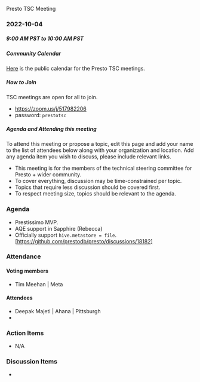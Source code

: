 Presto TSC Meeting

### 2022-10-04
##### 9:00 AM PST to 10:00 AM PST

##### Community Calendar

[Here](https://calendar.google.com/calendar/embed?src=linuxfoundation.org_vrjlva5b0u73ps75fvnv5sasi4%40group.calendar.google.com&ctz=America%2FChicago) is the public calendar for the Presto TSC meetings.

##### How to Join

TSC meetings are open for all to join.

* https://zoom.us/j/517982206
* password: `prestotsc`

##### Agenda and Attending this meeting

To attend this meeting or propose a topic, edit this page and add your name to the list of attendees below along with your organization and location. Add any agenda item you wish to discuss, please include relevant links.

* This meeting is for the members of the technical steering committee for Presto + wider community.
* To cover everything, discussion may be time-constrained per topic.
* Topics that require less discussion should be covered first.
* To respect meeting size, topics should be relevant to the agenda.

### Agenda
* Prestissimo MVP.
* AQE support in Sapphire (Rebecca)
* Officially support `hive.metastore = file`. [https://github.com/prestodb/presto/discussions/18182]

### Attendance
#### Voting members

* Tim Meehan | Meta
#### Attendees
* Deepak Majeti | Ahana | Pittsburgh
*
### Action Items
* N/A

### Discussion Items
* 
